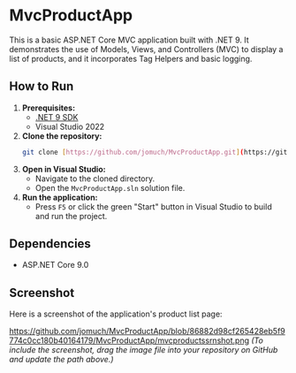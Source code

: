 ﻿# MvcProductApp

This is a basic ASP.NET Core MVC application built with .NET 9. It demonstrates the use of Models, Views, and Controllers (MVC) to display a list of products, and it incorporates Tag Helpers and basic logging.

## How to Run

1.  **Prerequisites:**
    * [.NET 9 SDK](https://dotnet.microsoft.com/download/dotnet/9.0)
    * Visual Studio 2022
2.  **Clone the repository:**
    ```bash
    git clone [https://github.com/jomuch/MvcProductApp.git](https://github.com/jomuch/MvcProductApp.git)
    ```
3.  **Open in Visual Studio:**
    * Navigate to the cloned directory.
    * Open the `MvcProductApp.sln` solution file.
4.  **Run the application:**
    * Press `F5` or click the green "Start" button in Visual Studio to build and run the project.

## Dependencies

-   ASP.NET Core 9.0

## Screenshot

Here is a screenshot of the application's product list page:

https://github.com/jomuch/MvcProductApp/blob/86882d98cf265428eb5f9774c0cc180b40164179/MvcProductApp/mvcproductssrnshot.png
*(To include the screenshot, drag the image file into your repository on GitHub and update the path above.)*
